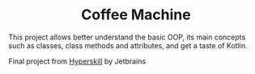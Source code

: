 <h1 align="center"> Coffee Machine </h1>


This project allows better understand the basic OOP, its main concepts such as classes, class methods and attributes, and get a taste of Kotlin.


Final project from [Hyperskill](https://hyperskill.org/projects/67) by Jetbrains
